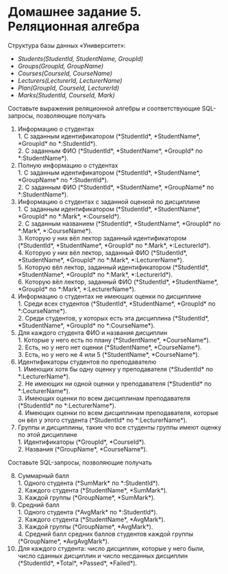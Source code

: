 # Домашнее задание 5. Реляционная алгебра

Структура базы данных «Университет»:

- *Students(StudentId, StudentName, GroupId)*
- *Groups(GroupId, GroupName)*
- *Courses(CourseId, CourseName)*
- *Lecturers(LecturerId, LecturerName)*
- *Plan(GroupId, CourseId, LecturerId)*
- *Marks(StudentId, CourseId, Mark)*

Составьте выражения реляционной алгебры и соответствующие SQL-запросы, позволяющие получать

<ol>
<li> Информацию о студентах<br/>
	1. С заданным идентификатором (*StudentId*, *StudentName*, *GroupId* по *:StudentId*).<br/>
	2. С заданным ФИО (*StudentId*, *StudentName*, *GroupId* по *:StudentName*).
</li>
<li> Полную информацию о студентах<br/>
	1. С заданным идентификатором (*StudentId*, *StudentName*, *GroupName* по *:StudentId*).<br/>
	2. С заданным ФИО (*StudentId*, *StudentName*, *GroupName* по *:StudentName*).
</li>
<li> Информацию о студентах с заданной оценкой по дисциплине<br/>
	1. С заданным идентификатором (*StudentId*, *StudentName*, *GroupId* по *:Mark*, *:CourseId*).<br/>
	2. С заданным названием (*StudentId*, *StudentName*, *GroupId* по *:Mark*, *:CourseName*).<br/>
	3. Которую у них вёл лектор заданный идентификатором (*StudentId*, *StudentName*, *GroupId* по *:Mark*, *:LecturerId*).<br/>
	4. Которую у них вёл лектор, заданный ФИО (*StudentId*, *StudentName*, *GroupId* по *:Mark*, *:LecturerName*).<br/>
	5. Которую вёл лектор, заданный идентификатором (*StudentId*, *StudentName*, *GroupId* по *:Mark*, *:LecturerId*).<br/>
	6. Которую вёл лектор, заданный ФИО (*StudentId*, *StudentName*, *GroupId* по *:Mark*, *:LecturerName*).
</li>
<li> Информацию о студентах не имеющих оценки по дисциплине<br/>
	1. Среди всех студентов (*StudentId*, *StudentName*, *GroupId* по *:CourseName*).<br/>
	2. Среди студентов, у которых есть эта дисциплина (*StudentId*, *StudentName*, *GroupId* по *:CourseName*).
</li>
<li> Для каждого студента ФИО и названия дисциплин<br/>
	1. Которые у него есть по плану (*StudentName*, *CourseName*).<br/>
	2. Есть, но у него нет оценки (*StudentName*, *CourseName*).<br/>
	3. Есть, но у него не 4 или 5 (*StudentName*, *CourseName*).
</li>
<li> Идентификаторы студентов по преподавателю<br/>
	1. Имеющих хотя бы одну оценку у преподавателя (*StudentId* по *:LecturerName*).<br/>
	2. Не имеющих ни одной оценки у преподавателя (*StudentId* по *:LecturerName*).<br/>
	3. Имеющих оценки по всем дисциплинам преподавателя (*StudentId* по *:LecturerName*).<br/>
	4. Имеющих оценки по всем дисциплинам преподавателя, которые он вёл у этого студента (*StudentId* по *:LecturerName*).
</li>
<li> Группы и дисциплины, такие что все студенты группы имеют оценку по этой дисциплине<br/>
	1. Идентификаторы (*GroupId*, *CourseId*).<br/>
	2. Названия (*GroupName*, *CourseName*).
</li>
</ol>
Cоставьте SQL-запросы, позволяющие получать
<ol start="8">
<li>Суммарный балл<br/>
1. Одного студента (*SumMark* по *:StudentId*).<br/>
2. Каждого студента (*StudentName*, *SumMark*).<br/>
3. Каждой группы (*GroupName*, *SumMark*).
</li>
<li>Средний балл<br/>
1. Одного студента (*AvgMark* по *:StudentId*).<br/>
2. Каждого студента (*StudentName*, *AvgMark*).<br/>
3. Каждой группы (*GroupName*, *AvgMark*).<br/>
4. Средний балл средних баллов студентов каждой группы (*GroupName*, *AvgAvgMark*).
</li>
<li>Для каждого студента: число дисциплин, которые у него были, число сданных дисциплин и число несданных дисциплин (*StudentId*, *Total*, *Passed*, *Failed*).</li>
</ol>